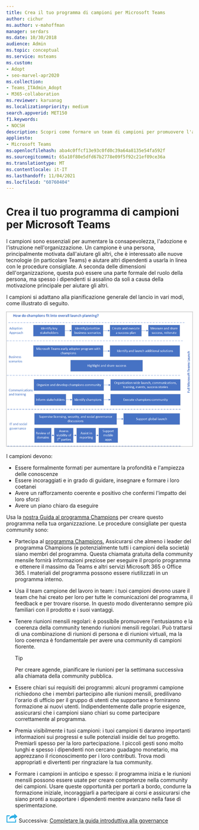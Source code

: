 ```yaml
---
title: Crea il tuo programma di campioni per Microsoft Teams
author: cichur
ms.author: v-mahoffman
manager: serdars
ms.date: 10/30/2018
audience: Admin
ms.topic: conceptual
ms.service: msteams
ms.custom:
- Adopt
- seo-marvel-apr2020
ms.collection:
- Teams_ITAdmin_Adopt
- M365-collaboration
ms.reviewer: karuanag
ms.localizationpriority: medium
search.appverid: MET150
f1.keywords:
- NOCSH
description: Scopri come formare un team di campioni per promuovere l'adozione Teams promuovendo la consapevolezza, l'adozione e l'istruzione nell'organizzazione.
appliesto:
- Microsoft Teams
ms.openlocfilehash: aba4c0ffcf13e93c0fd0c39a64a8135e54fa592f
ms.sourcegitcommit: 65a10f80e5dfd67b2778e09f5f92c21ef09ce36a
ms.translationtype: MT
ms.contentlocale: it-IT
ms.lasthandoff: 11/04/2021
ms.locfileid: "60760404"
---
```

# <a name="create-your-champions-program-for-microsoft-teams"></a>Crea il tuo programma di campioni per Microsoft Teams

I campioni sono essenziali per aumentare la consapevolezza, l'adozione e l'istruzione nell'organizzazione. Un campione è una persona, principalmente motivata dall'aiutare gli altri, che è interessato alle nuove tecnologie (in particolare Teams) e aiutare altri dipendenti a usarla in linea con le procedure consigliate. A seconda delle dimensioni dell'organizzazione, questa può essere una parte formale del ruolo della persona, ma spesso i dipendenti si assalino da soli a causa della motivazione principale per aiutare gli altri.

I campioni si adattano alla pianificazione generale del lancio in vari modi, come illustrato di seguito.

![Illustrazione della pianificazione del lancio di Champions.](media/teams-adoption-champions.png)

I campioni devono:

- Essere formalmente formati per aumentare la profondità e l'ampiezza delle conoscenze
- Essere incoraggiati e in grado di guidare, insegnare e formare i loro coetanei
- Avere un rafforzamento coerente e positivo che confermi l'impatto dei loro sforzi
- Avere un piano chiaro da eseguire

Usa la [nostra Guida al programma Champions](https://go.microsoft.com/fwlink/?linkid=854665) per creare questo programma nella tua organizzazione. Le procedure consigliate per questa community sono:

- Partecipa al [programma Champions.](https://aka.ms/O365Champions) Assicurarsi che almeno i leader del programma Champions (e potenzialmente tutti i campioni della società) siano membri del programma. Questa chiamata gratuita della community mensile fornirà informazioni preziose per eseguire il proprio programma e ottenere il massimo da Teams e altri servizi Microsoft 365 o Office 365. I materiali del programma possono essere riutilizzati in un programma interno.

- Usa il team campione del lavoro in team: i tuoi campioni devono usare il team che hai creato per loro per tutte le comunicazioni del programma, il feedback e per trovare risorse.  In questo modo diventeranno sempre più familiari con il prodotto e i suoi vantaggi.

- Tenere riunioni mensili regolari: è possibile promuovere l'entusiasmo e la coerenza della community tenendo riunioni mensili regolari. Può trattarsi di una combinazione di riunioni di persona e di riunioni virtuali, ma la loro coerenza è fondamentale per avere una community di campioni fiorente.

    > [!TIP]
    > Per creare agende, pianificare le riunioni per la settimana successiva alla chiamata della community pubblica. 

- Essere chiari sui requisiti dei programmi: alcuni programmi campione richiedono che i membri partecipino alle riunioni mensili, predilivano l'orario di ufficio per il gruppo di utenti che supportano e forniranno formazione ai nuovi utenti. Indipendentemente dalle proprie esigenze, assicurarsi che i campioni siano chiari su come partecipare correttamente al programma.

- Premia visibilmente i tuoi campioni: i tuoi campioni ti daranno importanti informazioni sui progressi e sulle potenziali insidie del tuo progetto. Premiarli spesso per la loro partecipazione. I piccoli gesti sono molto lunghi e spesso i dipendenti non cercano guadagno monetario, ma apprezzano il riconoscimento per i loro contributi. Trova modi appropriati e divertenti per ringraziare la tua community. 

- Formare i campioni in anticipo e spesso: il programma inizia e le riunioni mensili possono essere usate per creare competenze nella community dei campioni. Usare queste opportunità per portarli a bordo, condurre la formazione iniziale, incoraggiarli a partecipare ai corsi e assicurarsi che siano pronti a supportare i dipendenti mentre avanzano nella fase di sperimentazione.  

![Icona che rappresenta il passaggio successivo.](media/teams-adoption-next-icon.png) Successiva: [Completare la guida introduttiva alla governance](teams-adoption-governance-quick-start.md)

